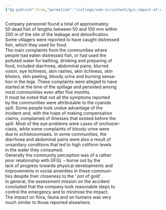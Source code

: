```yaml
---
{"dg-publish":true,"permalink":"/college/sem-iv/content/gcs-impact-of-cyanide-spill-at-gfgl/"}
---
```


Company personnel found a total of approximately  
50 dead fish of lengths between 50 and 100 mm within  
200 m of the site of the leakage and detoxification.  
Some villagers were reported to have caught distressed  
fish, which they used for food.  
The main complaints from the communities where  
people had eaten distressed fish, or had used the  
polluted water for bathing, drinking and preparing of  
food, included diarrhoea, abdominal pains, blurred  
vision, eye itchiness, skin rashes, skin itchiness, skin  
blisters, skin peeling, bloody urine and burning sensa-  
tion in the legs. These complaints were alleged to have  
started at the time of the spillage and persisted among  
most communities even after five months.  
It must be noted that not all the symptoms reported  
by the communities were attributable to the cyanide  
spill. Some people took undue advantage of the  
incident and, with the hope of making compensation  
claims, complained of illnesses that existed before the  
spill. Most of the eye problems were cases of onchocer-  
ciasis, while some complaints of bloody urine were  
due to schistosomiasis. In some communities, the  
diarrhoea and abdominal pains were also a result of  
unsanitary conditions that led to high coliform levels  
in the water they consumed.  
Generally the community perception was of a rather  
poor relationship with GFGL – borne out by the  
lack of progress towards physical developments and  
improvements in social amenities in these communi-  
ties despite their closeness to the ‘ pot of gold’ .  
In general, the assessment mission on the accident  
concluded that the company took reasonable steps to  
control the emergency and to minimise the impact.  
The impact on flora, fauna and on humans was very  
much similar to those reported elsewhere.